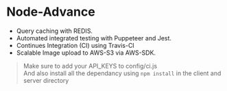 # Node-Advance

- Query caching with REDIS.  
- Automated integrated testing with Puppeteer and Jest.  
- Continues Integration (CI) using Travis-CI
- Scalable Image upload to AWS-S3 via AWS-SDK.  

> Make sure to add your API_KEYS to config/ci.js  
> And also install all the dependancy using `npm install` in the client and server directory

